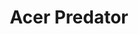 ---
layout: portfolio-single-small-slider
title: Acer Predator
thumbnail: /images/thumbnails/ferrofluid.jpg
tags : [ferrofluid, magnets, servos, software]
category: projects
description: displayed above a pool of ferrofluid, an exotic liquid that forms sharp ‘spikes’ when affected by a magnet. a sign reading ‘ask and the predator will answer’ invited guests to speak into a microphone in front of the predator display, turning the vocalizations into magnetic charges which brought the ferrofluid to life beneath the display
client: 
 - Acer
 - <a href="http://sidlee.com/">Sid Lee</a>
role: Technical Director
video_player: https://player.vimeo.com/video/130166758
video_poster: https://i.vimeocdn.com/video/521920177_1280x720.jpg?r=pad
image_root: /images/projects/predator
images: 
 - designboom-predator.gif
 - img_1_1431966815_2b1a5a7305ddd08d7d8706560cfeca79.jpg
 - test-4.gif
links: 
 - <a href="http://www.trustcollective.com/2015/05/01/acer-and-sid-lee-launch-the-predator-with-a-ferocious-high-tech-installation-at-nextacer/">Acer and Sid Lee Launch the Predator with a Ferocious High-Tech Installation at Next@Acer</a>
credits: 
 - Video: Sid Lee
 - Direction: <a href="http://aramique.com/">Aramique</a>
 - Design: <a href="http://www.maumorgo.com/">Mau Morgo</a>
 - Electronics Whisperer : <a href="http://moonmilk.com/">Ranjit Bhatnagar</a>
 - Fabrication Partner: <a href="http://www.11thstworkshop.com/">11th Street Workshop</a>
tech:
  - 1x Raspberry Pi
  - 3x <a href="https://www.adafruit.com/products/2327">Adafruit raspberry pi servo hat</a>
  - 32x <a href="http://www.adafruit.com/products/1142">Standard Size - High Torque - Metal Gear Servo</a>
  - 32x <a href="http://www.adafruit.com/products/973">servo extension cable</a>
  - 32x Grade N52 CMS Magnetics® Cylindrical Neodymium Magnet Dia 1" X 1" NdFeB Rare Earth 1 Ct.
  - 3x <a href="https://www.adafruit.com/products/658">5v 10amp power supply</a>
  - 2x <a href="https://www.amazon.com/Educational-Innovations-Bulk-Ferrofluid-1000ml/dp/B008MB1RYC?ie=UTF8&*Version*=1&*entries*=0">Educational Innovations via amazon, 1 liter</a>
---